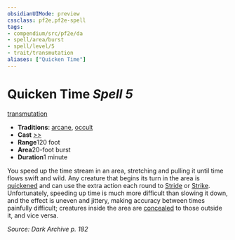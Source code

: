 ```yaml
---
obsidianUIMode: preview
cssclass: pf2e,pf2e-spell
tags:
- compendium/src/pf2e/da
- spell/area/burst
- spell/level/5
- trait/transmutation
aliases: ["Quicken Time"]
---
```

# Quicken Time *Spell 5*   
[transmutation](/rules/traits/transmutation.md)  

- **Traditions**: [arcane](/rules/traits/arcane.md), [occult](/rules/traits/occult.md)
- **Cast** [>>](/rules/core-rulebook/chapter-9-playing-the-game.md#Actions "Two-Action") 
- **Range**120 foot
- **Area**20-foot burst
- **Duration**1 minute

You speed up the time stream in an area, stretching and pulling it until time flows swift and wild. Any creature that begins its turn in the area is [quickened](/rules/conditions.md#Quickened) and can use the extra action each round to [Stride](/rules/actions/stride.md) or [Strike](/rules/actions/strike.md). Unfortunately, speeding up time is much more difficult than slowing it down, and the effect is uneven and jittery, making accuracy between times painfully difficult; creatures inside the area are [concealed](/rules/conditions.md#Concealed) to those outside it, and vice versa.

*Source: Dark Archive p. 182*